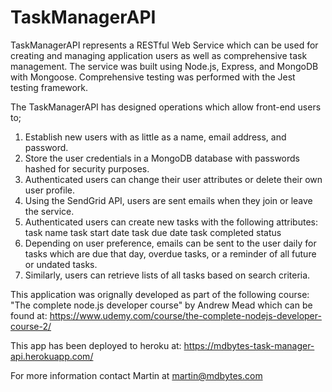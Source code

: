 # TaskManagerAPI

TaskManagerAPI represents a RESTful Web Service which can be used for creating and managing application users as well as comprehensive task management. The service was built using Node.js, Express, and MongoDB with Mongoose. Comprehensive testing was performed with the Jest testing framework.

The TaskManagerAPI has designed operations which allow front-end users to;

1.  Establish new users with as little as a name, email address, and password.
2.  Store the user credentials in a MongoDB database with passwords hashed for security purposes.
3.  Authenticated users can change their user attributes or delete their own user profile.
4.  Using the SendGrid API, users are sent emails when they join or leave the service.
5.  Authenticated users can create new tasks with the following attributes:
    task name
    task start date
    task due date
    task completed status
6.  Depending on user preference, emails can be sent to the user daily for tasks which are due that day,
    overdue tasks, or a reminder of all future or undated tasks.
7.  Similarly, users can retrieve lists of all tasks based on search criteria.

This application was orignally developed as part of the following course: "The complete node.js developer course" by Andrew Mead which can be found at: https://www.udemy.com/course/the-complete-nodejs-developer-course-2/

This app has been deployed to heroku at: https://mdbytes-task-manager-api.herokuapp.com/

For more information contact Martin at martin@mdbytes.com
